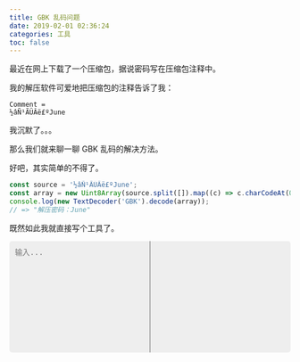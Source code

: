 ```yaml
---
title: GBK 乱码问题
date: 2019-02-01 02:36:24
categories: 工具
toc: false
---
```


最近在网上下载了一个压缩包，据说密码写在压缩包注释中。

我的解压软件可爱地把压缩包的注释告诉了我：

    Comment =
    ½âÑ¹ÃÜÂë£ºJune

我沉默了。。。

那么我们就来聊一聊 GBK 乱码的解决方法。

好吧，其实简单的不得了。

```js
const source = '½âÑ¹ÃÜÂë£ºJune';
const array = new Uint8Array(source.split([]).map((c) => c.charCodeAt(0)));
console.log(new TextDecoder('GBK').decode(array));
// => "解压密码：June"
```

既然如此我就直接写个工具了。

<div id="app">
  <textarea v-model="source" @input="handleChange" class="left" placeholder="输入..."></textarea>
  <div class="middle"></div>
  <div v-text="result" class="right"></div>
</div>

<style>
#app {
  display: flex;
  width: 100%;
  box-sizing: border-box;
  height: 200px;
  background: #eee;
  border-radius: 5px;
  justify-content: space-between;
}
#app .middle {
  background: #aaa;
  width: 2px;
}
#app .left {
  background: transparent;
  flex: 1;
  border: none;
  outline: none;
  padding: 10px;
  font-family: monospace;
  resize: none;
}
#app .right {
  flex: 1;
  padding: 10px;
}
</style>

<script type="text/javascript" src="/js/vue.min.js"></script>
<script type="text/javascript">
new Vue({
  el: '#app',
  data: {
    source: '',
    result: ''
  },
  methods: {
    handleChange() {
      const array = new Uint8Array(this.source.split([]).map((c) => c.charCodeAt(0)));
      this.result = new TextDecoder('GBK').decode(array);
    }
  }
});
</script>


